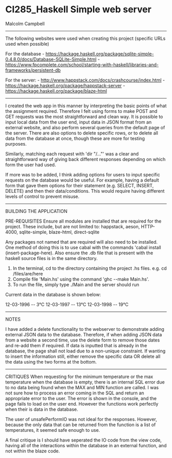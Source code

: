 # CI285_Haskell Simple web server

Malcolm Campbell

********************************
The following websites were used when creating this project (specific URLs used when possible)

For the database - https://hackage.haskell.org/package/sqlite-simple-0.4.8.0/docs/Database-SQLite-Simple.html
                 - https://www.fpcomplete.com/school/starting-with-haskell/libraries-and-frameworks/persistent-db
                 
                 
For the server: - http://www.happstack.com/docs/crashcourse/index.html
                - https://hackage.haskell.org/package/happstack-server 
                - https://hackage.haskell.org/package/blaze-html

*******************************
I created the web app in this manner by interpreting the basic points of what the assignment required. Therefore I felt using forms to make POST and GET requests was the most straightforward and clean way. It is possible to input local data from the user end, input data in JSON format from an external website, and also perform several queries from the default page of the server. There are also options to delete specific rows, or to delete all data from the database at once, though these are more for testing purposes.

Similarly, matching each request with 'dir "/..."' was a clear and straightforward way of giving back different responses depending on which form the user had used.

If more was to be added, I think adding options for users to input specific requests on the database would be useful. For example, having a default form that gave them options for their statement (e.g. SELECT, INSERT, DELETE) and then their data/conditions. This would require having different levels of control to prevent misuse. 
********************************
BUILDING THE APPLICATION

PRE-REQUISITES
Ensure all modules are installed that are required for the project. These include, but are not limited to:
happstack,
aeson,
HTTP-4000,
sqlite-simple,
blaze-html,
direct-sqlite

Any packages not named that are required will also need to be installed. One method of doing this is to use cabal with the commands 'cabal install (insert-package-here). Also ensure the .db file that is present with the haskell source files is in the same directory. 

1. In the terminal, cd to the directory containing the project .hs files. e.g. cd /files/are/here
2. Compile file 'Main.hs' using the command 'ghc --make Main.hs'.
3. To run the file, simply type ./Main and the server should run

Current data in the database is shown below:

12-03-1996 -- 3°C
12-03-1997 -- 13°C
12-03-1998 -- 19°C

*********************************
NOTES

I have added a delete functionality to the webserver to demonstrate adding external JSON data to the database. Therefore, if when adding JSON data from a website a second time, use the delete form to remove those dates and re-add them if required. If data is inputted that is already in the database, the page shall not load due to a non-unique constraint. If wanting to insert the information still, either remove the specific data OR delete all the data using the two forms at the bottom.

*********************************
CRITIQUES
When requesting for the minimum temperature or the max temperature when the database is empty, there is an internal SQL error due to no data being found when the MAX and MIN function are called. I was not sure how to process an error coming in the SQL and return an appropriate error to the user. The error is shown in the console, and the page fails to load on the user end. However the functions work perfectly when their is data in the database.

The user of unsafePerformIO was not ideal for the responses. However, because the only data that can be returned from the function is a list of temperatures, it seemed safe enough to use.

A final critique is I should have seperated the IO code from the view code, having all of the interactions within the database in an external function, and not within the blaze code.

